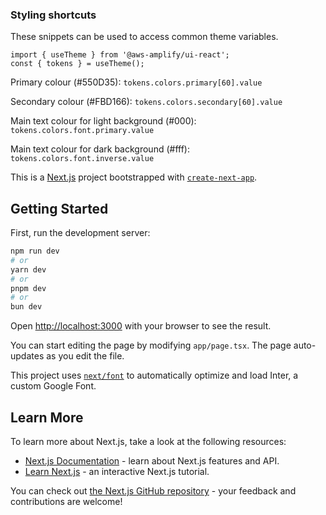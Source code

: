 ### Styling shortcuts

These snippets can be used to access common theme variables.

```
import { useTheme } from '@aws-amplify/ui-react';
const { tokens } = useTheme();
```

Primary colour (#550D35): `tokens.colors.primary[60].value`

Secondary colour (#FBD166): `tokens.colors.secondary[60].value`

Main text colour for light background (#000): `tokens.colors.font.primary.value`

Main text colour for dark background (#fff): `tokens.colors.font.inverse.value`

This is a [Next.js](https://nextjs.org/) project bootstrapped with [`create-next-app`](https://github.com/vercel/next.js/tree/canary/packages/create-next-app).

## Getting Started

First, run the development server:

```bash
npm run dev
# or
yarn dev
# or
pnpm dev
# or
bun dev
```

Open [http://localhost:3000](http://localhost:3000) with your browser to see the result.

You can start editing the page by modifying `app/page.tsx`. The page auto-updates as you edit the file.

This project uses [`next/font`](https://nextjs.org/docs/basic-features/font-optimization) to automatically optimize and load Inter, a custom Google Font.

## Learn More

To learn more about Next.js, take a look at the following resources:

- [Next.js Documentation](https://nextjs.org/docs) - learn about Next.js features and API.
- [Learn Next.js](https://nextjs.org/learn) - an interactive Next.js tutorial.

You can check out [the Next.js GitHub repository](https://github.com/vercel/next.js/) - your feedback and contributions are welcome!
